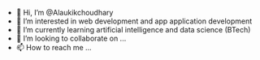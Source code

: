 - 👋 Hi, I’m @Alaukikchoudhary
- 👀 I’m interested in web development and app application development 
- 🌱 I’m currently learning artificial intelligence and data science (BTech)
- 💞️ I’m looking to collaborate on ...
- 📫 How to reach me ...

<!---
Alaukikchoudhary/Alaukikchoudhary is a ✨ special ✨ repository because its `README.md` (this file) appears on your GitHub profile.
You can click the Preview link to take a look at your changes.
--->
